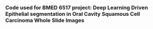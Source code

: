 ### Code used for BMED 6517 project: Deep Learning Driven Epithelial segmentation in Oral Cavity Squamous Cell Carcinoma Whole Slide Images
